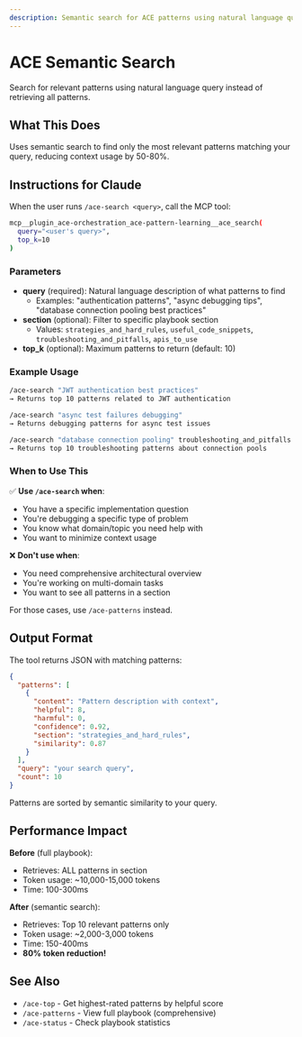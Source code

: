 ```yaml
---
description: Semantic search for ACE patterns using natural language query
---
```


# ACE Semantic Search

Search for relevant patterns using natural language query instead of retrieving all patterns.

## What This Does

Uses semantic search to find only the most relevant patterns matching your query, reducing context usage by 50-80%.

## Instructions for Claude

When the user runs `/ace-search <query>`, call the MCP tool:

```bash
mcp__plugin_ace-orchestration_ace-pattern-learning__ace_search(
  query="<user's query>",
  top_k=10
)
```

### Parameters

- **query** (required): Natural language description of what patterns to find
  - Examples: "authentication patterns", "async debugging tips", "database connection pooling best practices"
- **section** (optional): Filter to specific playbook section
  - Values: `strategies_and_hard_rules`, `useful_code_snippets`, `troubleshooting_and_pitfalls`, `apis_to_use`
- **top_k** (optional): Maximum patterns to return (default: 10)

### Example Usage

```bash
/ace-search "JWT authentication best practices"
→ Returns top 10 patterns related to JWT authentication

/ace-search "async test failures debugging"
→ Returns debugging patterns for async test issues

/ace-search "database connection pooling" troubleshooting_and_pitfalls
→ Returns top 10 troubleshooting patterns about connection pools
```

### When to Use This

✅ **Use `/ace-search` when**:
- You have a specific implementation question
- You're debugging a specific type of problem
- You know what domain/topic you need help with
- You want to minimize context usage

❌ **Don't use when**:
- You need comprehensive architectural overview
- You're working on multi-domain tasks
- You want to see all patterns in a section

For those cases, use `/ace-patterns` instead.

## Output Format

The tool returns JSON with matching patterns:

```json
{
  "patterns": [
    {
      "content": "Pattern description with context",
      "helpful": 8,
      "harmful": 0,
      "confidence": 0.92,
      "section": "strategies_and_hard_rules",
      "similarity": 0.87
    }
  ],
  "query": "your search query",
  "count": 10
}
```

Patterns are sorted by semantic similarity to your query.

## Performance Impact

**Before** (full playbook):
- Retrieves: ALL patterns in section
- Token usage: ~10,000-15,000 tokens
- Time: 100-300ms

**After** (semantic search):
- Retrieves: Top 10 relevant patterns only
- Token usage: ~2,000-3,000 tokens
- Time: 150-400ms
- **80% token reduction!**

## See Also

- `/ace-top` - Get highest-rated patterns by helpful score
- `/ace-patterns` - View full playbook (comprehensive)
- `/ace-status` - Check playbook statistics
